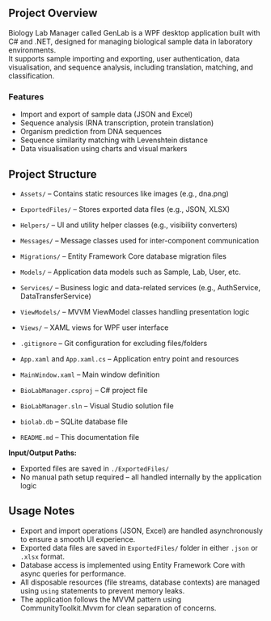 ## Project Overview

Biology Lab Manager called GenLab is a WPF desktop application built with C# and .NET, designed for managing biological sample data in laboratory environments.  
It supports sample importing and exporting, user authentication, data visualisation, and sequence analysis, including translation, matching, and classification.

### Features

- Import and export of sample data (JSON and Excel)
- Sequence analysis (RNA transcription, protein translation)
- Organism prediction from DNA sequences
- Sequence similarity matching with Levenshtein distance
- Data visualisation using charts and visual markers


## Project Structure

- `Assets/` – Contains static resources like images (e.g., dna.png)  
- `ExportedFiles/` – Stores exported data files (e.g., JSON, XLSX)  
- `Helpers/` – UI and utility helper classes (e.g., visibility converters)  
- `Messages/` – Message classes used for inter-component communication  
- `Migrations/` – Entity Framework Core database migration files  
- `Models/` – Application data models such as Sample, Lab, User, etc.  
- `Services/` – Business logic and data-related services (e.g., AuthService, DataTransferService)  
- `ViewModels/` – MVVM ViewModel classes handling presentation logic  
- `Views/` – XAML views for WPF user interface

- `.gitignore` – Git configuration for excluding files/folders  
- `App.xaml` and `App.xaml.cs` – Application entry point and resources  
- `MainWindow.xaml` – Main window definition  
- `BioLabManager.csproj` – C# project file  
- `BioLabManager.sln` – Visual Studio solution file  
- `biolab.db` – SQLite database file  
- `README.md` – This documentation file

**Input/Output Paths:**

- Exported files are saved in `./ExportedFiles/`  
- No manual path setup required – all handled internally by the application logic


## Usage Notes

- Export and import operations (JSON, Excel) are handled asynchronously to ensure a smooth UI experience.
- Exported data files are saved in `ExportedFiles/` folder in either `.json` or `.xlsx` format.
- Database access is implemented using Entity Framework Core with async queries for performance.
- All disposable resources (file streams, database contexts) are managed using `using` statements to prevent memory leaks.
- The application follows the MVVM pattern using CommunityToolkit.Mvvm for clean separation of concerns.
